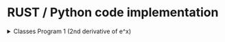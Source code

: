 # RUST / Python code implementation

<details>
<summary>Classes Program 1 (2nd derivative of e^x)</summary>

-   <details>
    <summary>RUST implementation</summary>
    <pre><code class="language-rust">
    use std::fs::File;
    use std::io::{self, Write, BufRead};
    use std::f64::consts::E;

    use std::f64;

    fn main() {
        let stdin = io::stdin();

        println!("Initial stepsize:");
        let initial_step = read_input(&stdin).trim().parse::<f64>().unwrap();

        println!("Evaluate at point x:");
        let x = read_input(&stdin).trim().parse::<f64>().unwrap();

        println!("Number of steps (stepsize will be halved each iteration):");
        let number_of_steps = read_input(&stdin).trim().parse::<usize>().unwrap();

        let (h_steps, computed_derivatives) = compute_second_derivative(number_of_steps, x, initial_step);

        write_output(&h_steps, &computed_derivatives, x).expect("Failed to write to file");
    }

    fn read_input(stdin: &io::Stdin) -> String {
        let mut line = String::new();
        stdin.lock().read_line(&mut line).unwrap();
        line
    }

    fn compute_second_derivative(n: usize, x: f64, mut h: f64) -> (Vec<f64>, Vec<f64>) {
        let mut h_steps = Vec::with_capacity(n);
        let mut computed = Vec::with_capacity(n);
        for _ in 0..n {
            h_steps.push(h);
            let deriv = (f64::exp(x + h) - 2.0 * f64::exp(x) + f64::exp(x - h)) / (h * h);
            computed.push(deriv);
            h /= 2.0;
        }
        (h_steps, computed)
    }

    fn write_output(h_steps: &Vec<f64>, computed: &Vec<f64>, x: f64) -> io::Result<()> {
        let mut file = File::create("out.dat")?;
        for (h, approx) in h_steps.iter().zip(computed.iter()) {
            let rel_error = (approx - f64::exp(x)).abs() / f64::exp(x);
            writeln!(file, "{:.6} {:12.5e}", h.log10(), rel_error.log10())?;
        }
        Ok(())
    }
    </code></pre>
    </details>

 -  <details>
    <summary>Python implementation</summary>
    <pre><code class="language-python">
    def factorial(n):
        result = 1
        for i in range(2, n + 1):
            result *= i
        return result

    def exp_approx(x, terms=20):
        total = 0.0
        for k in range(terms):
            total += (x ** k) / factorial(k)
        return total

    def compute_second_derivative(n, x, h):
        h_steps = []
        computed = []
        for _ in range(n):
            h_steps.append(h)
            approx = (exp_approx(x + h) - 2 * exp_approx(x) + exp_approx(x - h)) / (h * h)
            computed.append(approx)
            h /= 2
        return h_steps, computed

    def write_output(h_steps, computed, x):
        with open("out.dat", "w") as f:
            true_val = exp_approx(x)
            for h, approx in zip(h_steps, computed):
                rel_error = abs(approx - true_val) / true_val
                f.write(f"{h:.6e} {rel_error:.5e}\n")

    initial_step = float(input("Initial stepsize: "))
    x = float(input("Evaluate at point x: "))
    number_of_steps = int(input("Number of steps: "))

    h_steps, computed = compute_second_derivative(number_of_steps, x, initial_step)
    write_output(h_steps, computed, x)
    print("Results written to out.dat")
    </code></pre>
    </details>


</details>